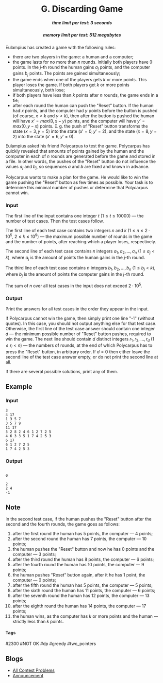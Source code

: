 <h1 style='text-align: center;'> G. Discarding Game</h1>

<h5 style='text-align: center;'>time limit per test: 3 seconds</h5>
<h5 style='text-align: center;'>memory limit per test: 512 megabytes</h5>

Eulampius has created a game with the following rules:

* there are two players in the game: a human and a computer;
* the game lasts for no more than $n$ rounds. Initially both players have $0$ points. In the $j$-th round the human gains $a_j$ points, and the computer gains $b_j$ points. The points are gained simultaneously;
* the game ends when one of the players gets $k$ or more points. This player loses the game. If both players get $k$ or more points simultaneously, both lose;
* if both players have less than $k$ points after $n$ rounds, the game ends in a tie;
* after each round the human can push the "Reset" button. If the human had $x$ points, and the computer had $y$ points before the button is pushed (of course, $x < k$ and $y < k$), then after the button is pushed the human will have $x' = max(0, \, x - y)$ points, and the computer will have $y' = max(0, \, y - x)$ points. E. g. the push of "Reset" button transforms the state $(x=3, \, y=5)$ into the state $(x'=0, \, y'=2)$, and the state $(x=8, \, y=2)$ into the state $(x'=6, \, y'=0)$.

Eulampius asked his friend Polycarpus to test the game. Polycarpus has quickly revealed that amounts of points gained by the human and the computer in each of $n$ rounds are generated before the game and stored in a file. In other words, the pushes of the "Reset" button do not influence the values $a_j$ and $b_j$, so sequences $a$ and $b$ are fixed and known in advance.

Polycarpus wants to make a plan for the game. He would like to win the game pushing the "Reset" button as few times as possible. Your task is to determine this minimal number of pushes or determine that Polycarpus cannot win.

### Input

The first line of the input contains one integer $t$ ($1 \le t \le 10000$) — the number of test cases. Then the test cases follow.

The first line of each test case contains two integers $n$ and $k$ ($1 \le n \le 2 \cdot 10^5$, $2 \le k \le 10^9$) — the maximum possible number of rounds in the game and the number of points, after reaching which a player loses, respectively.

The second line of each test case contains $n$ integers $a_1, a_2, \dots, a_n$ ($1 \le a_j < k)$, where $a_j$ is the amount of points the human gains in the $j$-th round.

The third line of each test case contains $n$ integers $b_1, b_2, \dots, b_n$ ($1 \le b_j < k$), where $b_j$ is the amount of points the computer gains in the $j$-th round.

The sum of $n$ over all test cases in the input does not exceed $2 \cdot 10^5$.

### Output

Print the answers for all test cases in the order they appear in the input.

If Polycarpus cannot win the game, then simply print one line "-1" (without quotes). In this case, you should not output anything else for that test case. Otherwise, the first line of the test case answer should contain one integer $d$ — the minimum possible number of "Reset" button pushes, required to win the game. The next line should contain $d$ distinct integers $r_1, r_2, \dots, r_d$ ($1 \le r_i < n$) — the numbers of rounds, at the end of which Polycarpus has to press the "Reset" button, in arbitrary order. If $d=0$ then either leave the second line of the test case answer empty, or do not print the second line at all.

If there are several possible solutions, print any of them.

## Example

### Input


```text
3
4 17
1 3 5 7
3 5 7 9
11 17
5 2 8 2 4 6 1 2 7 2 5
4 6 3 3 5 1 7 4 2 5 3
6 17
6 1 2 7 2 5
1 7 4 2 5 3
```
### Output


```text

0

2
2 4
-1
```
## Note

In the second test case, if the human pushes the "Reset" button after the second and the fourth rounds, the game goes as follows:

1. after the first round the human has $5$ points, the computer — $4$ points;
2. after the second round the human has $7$ points, the computer — $10$ points;
3. the human pushes the "Reset" button and now he has $0$ points and the computer — $3$ points;
4. after the third round the human has $8$ points, the computer — $6$ points;
5. after the fourth round the human has $10$ points, the computer — $9$ points;
6. the human pushes "Reset" button again, after it he has $1$ point, the computer — $0$ points;
7. after the fifth round the human has $5$ points, the computer — $5$ points;
8. after the sixth round the human has $11$ points, the computer — $6$ points;
9. after the seventh round the human has $12$ points, the computer — $13$ points;
10. after the eighth round the human has $14$ points, the computer — $17$ points;
11. the human wins, as the computer has $k$ or more points and the human — strictly less than $k$ points.


#### Tags 

#2300 #NOT OK #dp #greedy #two_pointers 

## Blogs
- [All Contest Problems](../2019-2020_ICPC,_NERC,_Southern_and_Volga_Russian_Regional_Contest_(Online_Mirror,_ICPC_Rules,_Teams_Preferred).md)
- [Announcement](../blogs/Announcement.md)
